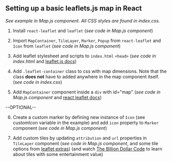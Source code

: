 ## Setting up a basic leaflets.js map in React

*See example in Map.js component. All CSS styles are found in index.css.*

1. Install `react-leaflet` and `leaflet` (*see code in Map.js component*)

2. Import `MapContainer`, `TileLayer`, `Marker`, `Popup` from `react-leaflet` and  `Icon` from `leaflet` (*see code in Map.js component*)

3. Add leaflet stylesheet and scripts to `index.html` `<head>` (*see code in index.html* and [leaflet.js docs](https://leafletjs.com/examples/quick-start/))

4. Add `.leaflet-container` class to css with map dimensions. Note that the class **does not** have to added anywhere in the map component itself. (*see code in index.css*)

5. Add `MapContainer` component inside a `div` with id="map" (*see code in Map.js component* and [react leaflet docs](https://react-leaflet.js.org/))

--OPTIONAL--

6. Create a custom marker by defining new instance of `Icon` (see customIcon variable in the example) and add `icon` property to `Marker` component (*see code in Map.js component*)

7. Add custom tiles by updating `attribution` and `url` properties in `TileLayer` component (*see code in Map.js component*, and some tile options from [leaflet extras](https://leaflet-extras.github.io/leaflet-providers/preview/))
(and watch [The Billion Dollar Code](https://www.imdb.com/title/tt15392100/) to learn about tiles with some entertainment value)


